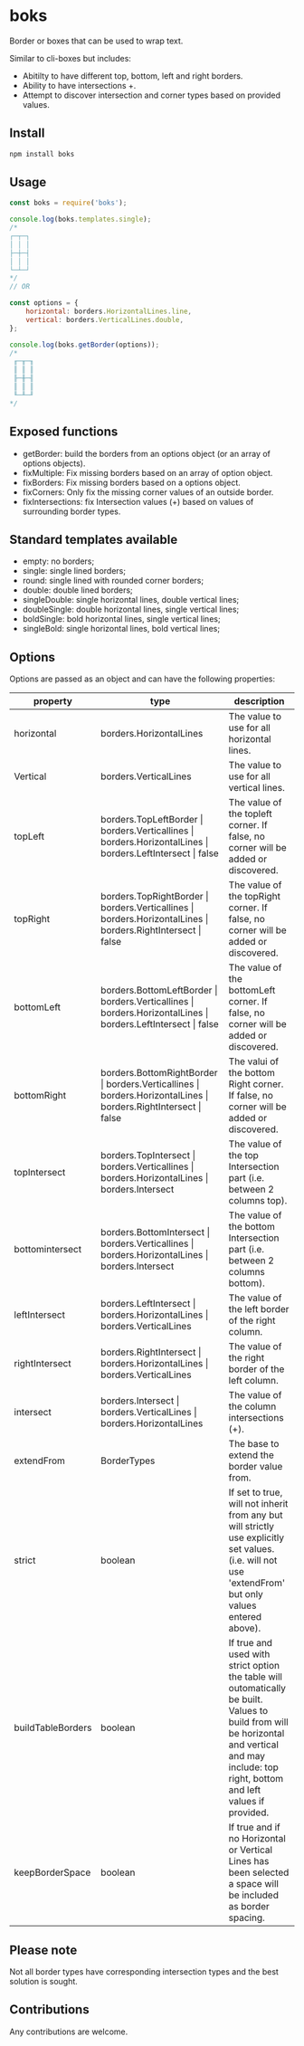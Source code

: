 # boks

Border or boxes that can be used to wrap text.

Similar to cli-boxes but includes:

-   Abitilty to have different top, bottom, left and right borders.
-   Ability to have intersections +.
-   Attempt to discover intersection and corner types based on provided values.

## Install

```bash
npm install boks
```

## Usage

```js
const boks = require('boks');

console.log(boks.templates.single);
/*
┌─┬─┐
│ │ │
├─┼─┤
│ │ │
└─┴─┘
*/
// OR

const options = {
	horizontal: borders.HorizontalLines.line,
	vertical: borders.VerticalLines.double,
};

console.log(boks.getBorder(options));
/*
 ╓─╥─╖
 ║ ║ ║
 ╟─╫─╢
 ║ ║ ║
 ╙─╨─╜
*/
```

## Exposed functions

-   getBorder: build the borders from an options object (or an array of options objects).
-   fixMultiple: Fix missing borders based on an array of option object.
-   fixBorders: Fix missing borders based on a options object.
-   fixCorners: Only fix the missing corner values of an outside border.
-   fixIntersections: fix Intersection values (+) based on values of surrounding border types.

## Standard templates available

-   empty: no borders;
-   single: single lined borders;
-   round: single lined with rounded corner borders;
-   double: double lined borders;
-   singleDouble: single horizontal lines, double vertical lines;
-   doubleSingle: double horizontal lines, single vertical lines;
-   boldSingle: bold horizontal lines, single vertical lines;
-   singleBold: single horizontal lines, bold vertical lines;

## Options

Options are passed as an object and can have the following properties:

| property          | type                                                                                                             | description                                                                                                                                                                                     |
| ----------------- | ---------------------------------------------------------------------------------------------------------------- | ----------------------------------------------------------------------------------------------------------------------------------------------------------------------------------------------- |
| horizontal        | borders.HorizontalLines                                                                                          | The value to use for all horizontal lines.                                                                                                                                                      |
| Vertical          | borders.VerticalLines                                                                                            | The value to use for all vertical lines.                                                                                                                                                        |
| topLeft           | borders.TopLeftBorder \| borders.Verticallines \| borders.HorizontalLines \| borders.LeftIntersect \| false      | The value of the topleft corner. If false, no corner will be added or discovered.                                                                                                               |
| topRight          | borders.TopRightBorder \| borders.Verticallines \| borders.HorizontalLines \| borders.RightIntersect \| false    | The value of the topRight corner. If false, no corner will be added or discovered.                                                                                                              |
| bottomLeft        | borders.BottomLeftBorder \| borders.Verticallines \| borders.HorizontalLines \| borders.LeftIntersect \| false   | The value of the bottomLeft corner. If false, no corner will be added or discovered.                                                                                                            |
| bottomRight       | borders.BottomRightBorder \| borders.Verticallines \| borders.HorizontalLines \| borders.RightIntersect \| false | The valui of the bottom Right corner. If false, no corner will be added or discovered.                                                                                                          |
| topIntersect      | borders.TopIntersect \| borders.Verticallines \| borders.HorizontalLines \| borders.Intersect                    | The value of the top Intersection part (i.e. between 2 columns top).                                                                                                                            |
| bottomintersect   | borders.BottomIntersect \| borders.Verticallines \| borders.HorizontalLines \| borders.Intersect                 | The value of the bottom Intersection part (i.e. between 2 columns bottom).                                                                                                                      |
| leftIntersect     | borders.LeftIntersect \| borders.HorizontalLines \| borders.VerticalLines                                        | The value of the left border of the right column.                                                                                                                                               |
| rightIntersect    | borders.RightIntersect \| borders.HorizontalLines \| borders.VerticalLines                                       | The value of the right border of the left column.                                                                                                                                               |
| intersect         | borders.Intersect \| borders.VerticalLines \| borders.HorizontalLines                                            | The value of the column intersections (+).                                                                                                                                                      |
| extendFrom        | BorderTypes                                                                                                      | The base to extend the border value from.                                                                                                                                                       |
| strict            | boolean                                                                                                          | If set to true, will not inherit from any but will strictly use explicitly set values. (i.e. will not use 'extendFrom' but only values entered above).                                          |
| buildTableBorders | boolean                                                                                                          | If true and used with strict option the table will outomatically be built. Values to build from will be horizontal and vertical and may include: top right, bottom and left values if provided. |
| keepBorderSpace   | boolean                                                                                                          | If true and if no Horizontal or Vertical Lines has been selected a space will be included as border spacing.                                                                                    |

## Please note

Not all border types have corresponding intersection types and the best solution is sought.

## Contributions

Any contributions are welcome.
